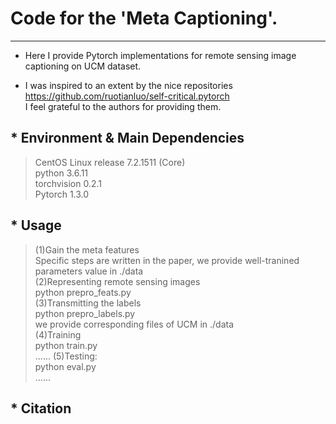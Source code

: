 # Code for the 'Meta Captioning'.
---------------------------------------------
* Here I provide Pytorch implementations for remote sensing image captioning on UCM dataset.

* I was inspired to an extent by the nice repositories <br> <https://github.com/ruotianluo/self-critical.pytorch> <br>
I feel grateful to the authors for providing them.

## * Environment & Main Dependencies
>CentOS Linux release 7.2.1511 (Core)<br>
>python 3.6.11<br>
>torchvision 0.2.1<br>
>Pytorch 1.3.0

## * Usage

>(1)Gain the meta features <br>
Specific steps are written in the paper, we provide well-tranined parameters value in ./data<br>
>(2)Representing remote sensing images <br>
python prepro_feats.py<br>
>(3)Transmitting the labels<br>
>python prepro_labels.py <br>
we provide corresponding files of UCM in ./data<br>
>(4)Training<br>
python train.py <br>
......
>(5)Testing:<br>
python eval.py <br>
......

## * Citation

